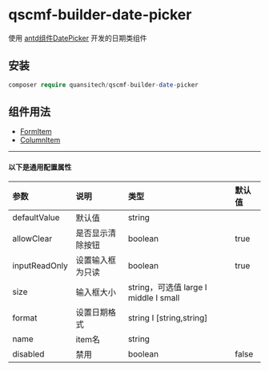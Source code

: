 # qscmf-builder-date-picker
使用 [antd组件DatePicker](https://ant.design/components/date-picker-cn/) 开发的日期类组件

## 安装

```php
composer require quansitech/qscmf-builder-date-picker
```

## 组件用法
+ [FormItem](https://github.com/quansitech/qscmf-builder-date-picker/blob/master/FormItem.md)
+ [ColumnItem](https://github.com/quansitech/qscmf-builder-date-picker/blob/master/ColumnItem.md)


***

#### 以下是通用配置属性

| 参数 | 说明 | 类型 | 默认值 |
|:---------- |:----------|:----------|:----------|
| defaultValue | 默认值 | string |  |
| allowClear | 是否显示清除按钮 | boolean | true |
| inputReadOnly | 设置输入框为只读 | boolean | true |
| size | 输入框大小 | string，可选值 large I middle I small |  |
| format | 设置日期格式 | string I [string,string] |  |
| name | item名 | string |  |
| disabled | 禁用 | boolean | false |